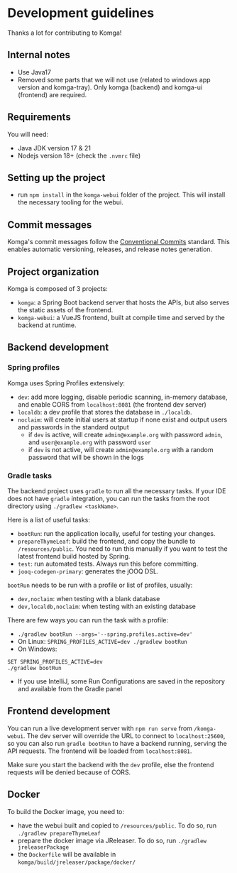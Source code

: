 # Development guidelines

Thanks a lot for contributing to Komga!

## Internal notes
* Use Java17
* Removed some parts that we will not use (related to windows app version and komga-tray). Only komga (backend) and komga-ui (frontend) are required.

## Requirements

You will need:

- Java JDK version 17 & 21
- Nodejs version 18+ (check the `.nvmrc` file)

## Setting up the project

- run `npm install` in the `komga-webui` folder of the project. This will install the necessary tooling for the webui.

## Commit messages

Komga's commit messages follow the [Conventional Commits](https://www.conventionalcommits.org/) standard. This enables automatic versioning, releases, and release notes generation.

## Project organization

Komga is composed of 3 projects:
- `komga`: a Spring Boot backend server that hosts the APIs, but also serves the static assets of the frontend.
- `komga-webui`: a VueJS frontend, built at compile time and served by the backend at runtime.

## Backend development

### Spring profiles

Komga uses Spring Profiles extensively:
- `dev`: add more logging, disable periodic scanning, in-memory database, and enable CORS from `localhost:8081` (the frontend dev server)
- `localdb`: a dev profile that stores the database in `./localdb`.
- `noclaim`: will create initial users at startup if none exist and output users and passwords in the standard output
  - if `dev` is active, will create `admin@example.org` with password `admin`, and `user@example.org` with password `user`
  - if `dev` is not active, will create `admin@example.org` with a random password that will be shown in the logs

### Gradle tasks

The backend project uses `gradle` to run all the necessary tasks. If your IDE does not have `gradle` integration, you can run the tasks from the root directory using `./gradlew <taskName>`.

Here is a list of useful tasks:
- `bootRun`: run the application locally, useful for testing your changes.
- `prepareThymeLeaf`: build the frontend, and copy the bundle to `/resources/public`. You need to run this manually if
  you want to test the latest frontend build hosted by Spring.
- `test`: run automated tests. Always run this before committing.
- `jooq-codegen-primary`: generates the jOOQ DSL.

`bootRun` needs to be run with a profile or list of profiles, usually:
- `dev,noclaim`: when testing with a blank database
- `dev,localdb,noclaim`: when testing with an existing database

There are few ways you can run the task with a profile:
- `./gradlew bootRun --args='--spring.profiles.active=dev'`
- On Linux: `SPRING_PROFILES_ACTIVE=dev ./gradlew bootRun`
- On Windows:
```
SET SPRING_PROFILES_ACTIVE=dev
./gradlew bootRun
```
- If you use IntelliJ, some Run Configurations are saved in the repository and available from the Gradle panel

## Frontend development

You can run a live development server with `npm run serve` from `/komga-webui`. The dev server will override the URL to connect to `localhost:25600`, so you can also run `gradle bootRun` to have a backend running, serving the API requests. The frontend will be loaded from `localhost:8081`.

Make sure you start the backend with the `dev` profile, else the frontend requests will be denied because of CORS.

## Docker

To build the Docker image, you need to:

- have the webui built and copied to `/resources/public`. To do so, run `./gradlew prepareThymeLeaf`
- prepare the docker image via JReleaser. To do so, run `./gradlew jreleaserPackage`
- the `Dockerfile` will be available in `komga/build/jreleaser/package/docker/`
